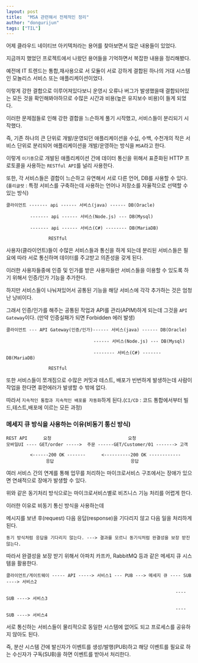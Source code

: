 ```yaml
---
layout: post
title:  "MSA 관련해서 전체적인 정리"
author: "dongurijun"
tags: ["TIL"]
---
```


어제 클라우드 네이티브 아키텍처라는 용어를 찾아보면서 많은 내용들이 있었다.

지금까지 했었던 프로젝트에서 나왔던 용어들을 기억하면서 복잡한 내용을 정리해봤다.

예전에 IT 트렌드는 통합,재사용으로 서 모듈이 서로 강하게 결합된 하나의 거대 시스템인 모놀리스 서비스 또는 애플리케이션이었다.

이렇게 강한 결합으로 이루어져있다보니 운영시 오류나 버그가 발생했을때 결합되어있는 모든 것을 확인해봐야하므로 수많은 시간과 비용(높은 유지보수 비용)이 들게 되었다.

이러한 문제점들로 인해 강한 결합을 느슨하게 풀기 시작했고, 서비스들이 분리되기 시작했다.

즉, 기존 하나의 큰 단위로 개발/운영되던 애플리케이션을 수십, 수백, 수천개의 작은 서비스 단위로 분리되어 애플리케이션을 개발/운영하는 방식을 `MSA`라고 한다.

이렇게 `이기종`으로 개발된 애플리케이션 간에 데이터 통신을 위해서 표준화된 HTTP 프로토콜을 사용하는 `RESTful API`를 널리 사용한다.

또한, 각 서비스들은 결합이 느슨하고 유연해서 서로 다른 언어, DB를 사용할 수 있다.(`폴리글랏` : 특정 서비스를 구축하는데 사용하는 언어나 저장소를 자율적으로 선택할 수 있는 방식)



    클라이언트 ------- api ------ 서비스(java) ------ DB(Oracle)

             ------- api ------ 서비스(Node.js) --- DB(Mysql)

             ------- api ------ 서비스(C#) -------- DB(MariaDB)

                    RESTful



사용자(클라이언트)들이 수많은 서비스들과 통신을 하게 되는데 분리된 서비스들은 필요에 따라 서로 통신하며 데이터를 주고받고 의존성을 갖게 된다.

이러한 사용자들중에 인증 및 인가를 받은 사용자들만 서비스들을 이용할 수 있도록 하기 위해서 인증/인가 기능을 추가한다.

하지만 서비스들이 나눠져있어서 공통된 기능을 해당 서비스에 각각 추가하는 것은 엄청난 낭비이다.

그래서 인증/인가를 해주는 공통된 작업과 API를 관리(APIM)하게 되는데 그것을 `API Gateway`이다. (만약 인증실패가 되면 Forbidden 에러 발생)




    클라이언트 --- API Gateway(인증/인가)------ 서비스(java) ------ DB(Oracle)

                                     ------ 서비스(Node.js) --- DB(Mysql)

                                     -------- 서비스(C#) ------- DB(MariaDB) 

                    RESTful



또한 서비스들이 쪼개짐으로 수많은 커밋과 테스트, 배포가 빈번하게 발생하는데 사람이 작업을 한다면 휴먼에러가 발생할 수 밖에 없다.

따라서 `지속적인 통합과 지속적인 배포를 자동화`하게 된다.(`CI/CD` : 코드 통합에서부터 빌드,테스트,배포에 이르는 모든 과정)



### 메세지 큐 방식을 사용하는 이유(비동기 통신 방식)


    REST API      요청                             요청
    모바일UI ---- GET/order ----->  주문 ------GET/Customer/01 -------> 고객

             <------200 OK -------      <----------200 OK ------------
                   응답                             응답

여러 서비스 간의 연계를 통해 업무를 처리하는 마이크로서비스 구조에서는 장애가 있으면 연쇄적으로 장애가 발생할 수 있다.

위와 같은 동기처리 방식으로는 마이크로서비스별로 비즈니스 기능 처리를 어렵게 한다.

이러한 이유로 비동기 통신 방식을 사용하는데

메시지를 보낸 후(request) 다음 응답(response)을 기다리지 않고 다음 일을 처리하게 된다.

    동기 방식처럼 응답을 기다리지 않는다. ---> 결과를 모르니 동기식처럼 완결성을 보장 받진 않는다.

따라서 완결성을 보장 받기 위해서 아파치 카프카, RabbitMQ 등과 같은 메세지 큐 시스템을 활용한다.



    클라이언트/게이트웨이 ----- API -----> 서비스1 --- PUB ---> 메세지 큐 ---- SUB ----> 서비스2

                                                                    ---- SUB ----> 서비스3

                                                                    ---- SUB ----> 서비스4



서로 통신하는 서비스들이 물리적으로 동일한 시스템에 없어도 되고 프로세스를 공유하지 않아도 된다.

즉, 분산 시스템 간에 발신자가 이벤트를 생성/발행(PUB)하고 해당 이벤트를 필요로 하는 수신자가 구독(SUB)을 하면 이벤트를 받아서 처리한다.